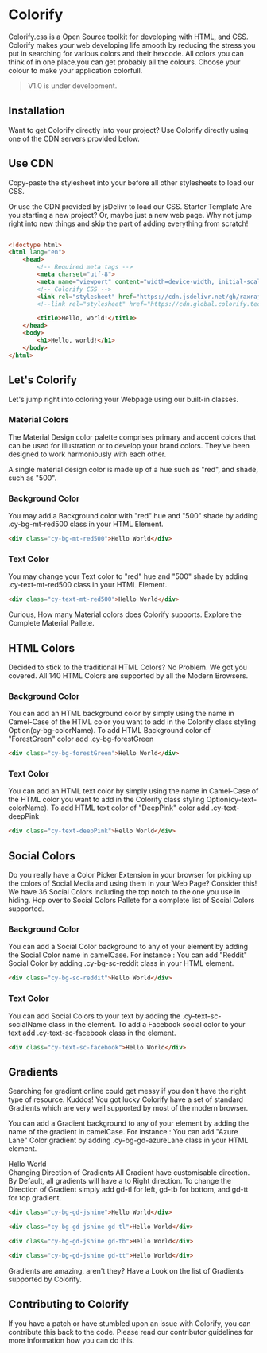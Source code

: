 # Colorify
Colorify.css is a Open Source toolkit for developing with HTML, and CSS. Colorify makes your web developing life smooth by reducing the stress you put in searching for various colors and their hexcode. All colors you can think of in one place.you can get probably all the colours. Choose your colour to make your application colorfull.

> V1.0 is under development.

## Installation
Want to get Colorify directly into your project? Use Colorify directly using one of the CDN servers provided below.

## Use CDN
Copy-paste the stylesheet into your before all other stylesheets to load our CSS.

<link rel="stylesheet" href="https://cdn.global.colorify.tech/src/minified/colorify.min.css">
Or use the CDN provided by jsDelivr to load our CSS.

<link rel="stylesheet" href="https://cdn.jsdelivr.net/gh/raxraj/colorify/src/minified/colorify.min.css">
Starter Template
Are you starting a new project? Or, maybe just a new web page. Why not jump right into new things and skip the part of adding everything from scratch!

```html

<!doctype html>
<html lang="en">
	<head>
		<!-- Required meta tags -->
		<meta charset="utf-8">
		<meta name="viewport" content="width=device-width, initial-scale=1, shrink-to-fit=no">
		<!-- Colorify CSS -->
		<link rel="stylesheet" href="https://cdn.jsdelivr.net/gh/raxraj/colorify/src/minified/colorify.min.css">
		<!--link rel="stylesheet" href="https://cdn.global.colorify.tech/src/minified/colorify.min.css"-->

		<title>Hello, world!</title>
	</head>
	<body>
		<h1>Hello, world!</h1>
	</body>
</html>
```


## Let's Colorify
Let's jump right into coloring your Webpage using our built-in classes.

### Material Colors
The Material Design color palette comprises primary and accent colors that can be used for illustration or to develop your brand colors. They’ve been designed to work harmoniously with each other.

A single material design color is made up of a hue such as "red", and shade, such as "500".

### Background Color
You may add a Background color with "red" hue and "500" shade by adding .cy-bg-mt-red500 class in your HTML Element.
```html
<div class="cy-bg-mt-red500">Hello World</div>
```
### Text Color
You may change your Text color to "red" hue and "500" shade by adding .cy-text-mt-red500 class in your HTML Element.
```html
<div class="cy-text-mt-red500">Hello World</div>
```
Curious, How many Material colors does Colorify supports. Explore the Complete Material Pallete.

## HTML Colors
Decided to stick to the traditional HTML Colors? No Problem. We got you covered. All 140 HTML Colors are supported by all the Modern Browsers.

### Background Color
You can add an HTML background color by simply using the name in Camel-Case of the HTML color you want to add in the Colorify class styling Option(cy-bg-colorName). To add HTML Background color of "ForestGreen" color add .cy-bg-forestGreen
```html
<div class="cy-bg-forestGreen">Hello World</div>
```
### Text Color
You can add an HTML text color by simply using the name in Camel-Case of the HTML color you want to add in the Colorify class styling Option(cy-text-colorName). To add HTML text color of "DeepPink" color add .cy-text-deepPink
```html
<div class="cy-text-deepPink">Hello World</div>
```
## Social Colors
Do you really have a Color Picker Extension in your browser for picking up the colors of Social Media and using them in your Web Page? Consider this! We have 36 Social Colors including the top notch to the one you use in hiding. Hop over to Social Colors Pallete for a complete list of Social Colors supported.

### Background Color
You can add a Social Color background to any of your element by adding the Social Color name in camelCase. For instance : You can add "Reddit" Social Color by adding .cy-bg-sc-reddit class in your HTML element.
```html
<div class="cy-bg-sc-reddit">Hello World</div>
```
### Text Color
You can add Social Colors to your text by adding the .cy-text-sc-socialName class in the element. To add a Facebook social color to your text add .cy-text-sc-facebook class in the element.
```html
<div class="cy-text-sc-facebook">Hello World</div>
```
## Gradients
Searching for gradient online could get messy if you don't have the right type of resource. Kuddos! You got lucky Colorify have a set of standard Gradients which are very well supported by most of the modern browser.

You can add a Gradient background to any of your element by adding the name of the gradient in camelCase. For instance : You can add "Azure Lane" Color gradient by adding .cy-bg-gd-azureLane class in your HTML element.

<div class="cy-bg-gd-azureLane">Hello World</div>
Changing Direction of Gradients
All Gradient have customisable direction. By Default, all gradients will have a to Right direction. To change the Direction of Gradient simply add gd-tl for left, gd-tb for bottom, and gd-tt for top gradient.

```html
<div class="cy-bg-gd-jshine">Hello World</div>

<div class="cy-bg-gd-jshine gd-tl">Hello World</div>

<div class="cy-bg-gd-jshine gd-tb">Hello World</div>

<div class="cy-bg-gd-jshine gd-tt">Hello World</div>
```

Gradients are amazing, aren't they? Have a Look on the list of Gradients supported by Colorify.

## Contributing to Colorify
If you have a patch or have stumbled upon an issue with Colorify, you can contribute this back to the code. Please read our contributor guidelines for more information how you can do this.
